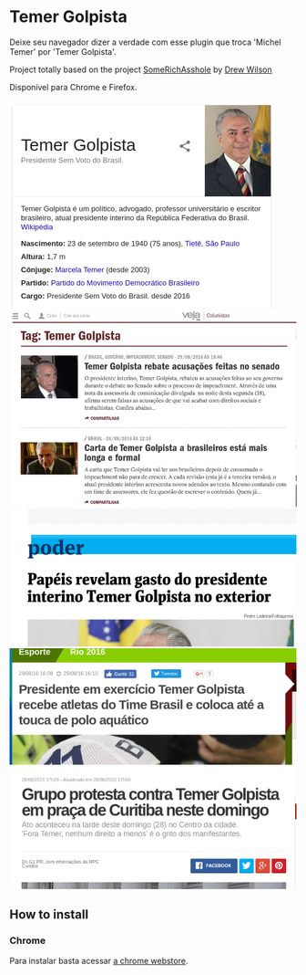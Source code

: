 Temer Golpista
=============

 Deixe seu navegador dizer a verdade com esse plugin que troca 'MicheI Temer' por 'Temer Golpista'.

Project totally based on the project [SomeRichAsshole](https://github.com/drewrwilson/SomeRichAsshole) by [Drew Wilson](https://github.com/drewrwilson)

Disponível para Chrome e Firefox.

![Screenshot2](/screenshots/screenshot-temer-golpista5.png)
![Screenshot1](/screenshots/screenshot-temer-golpista1.png)
![Screenshot2](/screenshots/screenshot-temer-golpista2.png)
![Screenshot2](/screenshots/screenshot-temer-golpista3.png)
![Screenshot2](/screenshots/screenshot-temer-golpista4.png)


## How to install

### Chrome

Para instalar basta acessar [a chrome webstore](https://chrome.google.com/webstore/detail/temer-golpista/dompoccllcaliphengbfbjihlnjnohae?hl=pt-BR).
